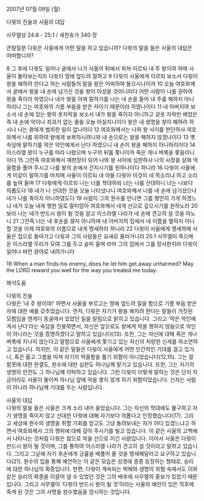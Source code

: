 2007년 07월 09일 (월)

다윗의 진술과 사울의 대답



사무엘상 24:8 - 25:1 / 새찬송가 340 장


관찰질문
다윗은 사울에게 어떤 말을 하고 있습니까? 
다윗의 말을 들은 사울의 대답은 어떠합니까? 

8 그 후에 다윗도 일어나 굴에서 나가 사울의 뒤에서 외쳐 이르되 내 주 왕이여 하매 사울이 돌아보는지라 다윗이 땅에 엎드려 절하고 9 다윗이 사울에게 이르되 보소서 다윗이 왕을 해하려 한다고 하는 사람들의 말을 왕은 어찌하여 들으시나이까 10 오늘 여호와께서 굴에서 왕을 내 손에 넘기신 것을 왕이 아셨을 것이니이다 어떤 사람이 나를 권하여 왕을 죽이라 하였으나 내가 왕을 아껴 말하기를 나는 내 손을 들어 내 주를 해하지 아니하리니 그는 여호와의 기름 부음을 받은 자이기 때문이라 하였나이다 11 내 아버지여 보소서 내 손에 있는 왕의 옷자락을 보소서 내가 왕을 죽이지 아니하고 겉옷 자락만 베었은즉 내 손에 악이나 죄과가 없는 줄을 오늘 아실지니이다 왕은 내 생명을 찾아 해하려 하시나 나는 왕에게 범죄한 일이 없나이다 12 여호와께서는 나와 왕 사이를 판단하사 여호와께서 나를 위하여 왕에게 보복하시려니와 내 손으로는 왕을 해하지 않겠나이다 13 옛 속담에 말하기를 악은 악인에게서 난다 하였으니 내 손이 왕을 해하지 아니하리이다 14 이스라엘 왕이 누구를 따라 나왔으며 누구의 뒤를 쫓나이까 죽은 개나 벼룩을 쫓음이니이다 15 그런즉 여호와께서 재판장이 되어 나와 왕 사이에 심판하사 나의 사정을 살펴 억울함을 풀어 주시고 나를 왕의 손에서 건지시기를 원하나이다 하니라 16 다윗이 사울에게 이같이 말하기를 마치매 사울이 이르되 내 아들 다윗아 이것이 네 목소리냐 하고 소리를 높여 울며 17 다윗에게 이르되 나는 너를 학대하되 너는 나를 선대하니 너는 나보다 의롭도다 18 네가 나 선대한 것을 오늘 나타냈나니 여호와께서 나를 네 손에 넘기셨으나 네가 나를 죽이지 아니하였도다 19 사람이 그의 원수를 만나면 그를 평안히 가게 하겠느냐 네가 오늘 내게 행한 일로 말미암아 여호와께서 네게 선으로 갚으시기를 원하노라 20 보라 나는 네가 반드시 왕이 될 것을 알고 이스라엘 나라가 네 손에 견고히 설 것을 아노니 21 그런즉 너는 내 후손을 끊지 아니하며 내 아버지의 집에서 내 이름을 멸하지 아니할 것을 이제 여호와의 이름으로 내게 맹세하라 하니라 22 다윗이 사울에게 맹세하매 사울은 집으로 돌아가고 다윗과 그의 사람들은 요새로 올라가니라 25:1 사무엘이 죽으매 온 이스라엘 무리가 모여 그를 두고 슬피 울며 라마 그의 집에서 그를 장사한지라 다윗이 일어나 바란 광야로 내려가니라  

19 When a man finds his enemy, does he let him get away unharmed? May the LORD reward you well for the way you treated me today.

해석도움





다윗의 진술  
다윗은 ‘내 주 왕이여!’ 하면서 사울을 부르고는 땅에 엎드려 절을 함으로 기름 부음 받은 자에 대한 예를 갖추었습니다. 먼저, 다윗은 자기가 왕을 해치려 한다는 말들이 거짓된 모함임을 엔게디 동굴에서 있었던 일을 알림으로 밝히고 있습니다. 그리고 ‘악은 악인에게서 난다’라는 속담을 인용하면서, 자신은 앞으로도 왕에게 악을 행하지 않음으로 악인이 아니라는 것을 증명하겠다고 말하고 있습니다(13). 또한, 그는 자신에 대해 죽은 개나 벼룩에 지나지 않는다고 말함으로 사울에게 쫓기고 있는 자신의 처량한 신세를 하소연하고 있습니다. 하지만, 이 같은 말들은 다윗이 사울에게 어떤 인간적인 기대를 걸고 있거나, 혹은 옳고 그름을 따져 자기의 억울함을 풀기 위함이 아니었습니다(12,15). 그는 잘잘못에 대한 판결도, 원수에 대한 심판도 하나님께 맡기고 있습니다. 또한, 그는 자기의 생명의 안전도 그 하나님께 의탁하고 있습니다. 그런 다윗이 이렇게 말하는 것은 단지 지금이라도 사울이 돌이켜 하나님 앞에 악을 쌓지 않게 하기 위함이었습니다. 신자는 사람이 아니라 하나님께 기대를 두는 사람입니다. 

사울의 대답  
다윗의 말을 들은 사울은 크게 소리 내어 울었습니다. 그는 자신의 학대에도 불구하고 자기 생명을 죽이지 않고 선대한 다윗에 대해 자기보다 의롭다고 인정했습니다(17). 그리고 세상에 원수의 생명을 취할 기회를 얻고도 그냥 돌려보내는 자가 어디 있겠느냐고 하면서 여호와께서 그의 행위에 대해 갚아 주시기를 빌고 있습니다. 이 같은 사울의 고백에서 나타나는 것처럼 다윗은 참으로 악을 선으로 이긴 사람입니다. 이어서 사울은 다윗이 반드시 왕이 될 것이며, 그를 통하여 이스라엘 나라가 견고히 설 것이라고 말하고 있습니다. 그리고 그날에 자기 후손에게 긍휼을 베풀어 줄 것을 맹세해달라고 요구하고 있습니다(21). 원수의 입을 통해 예언하는 이 같은 모습은 성경에 종종 등장하는 형태로, 승리에 대한 하나님의 확증입니다. 한편, 다윗이 계속되는 박해와 생명의 위협 속에서도 이와 같은 승리의 확증을 이끌어 낼 수 있었던 것은 그의 배후에 사무엘의 중보가 있었기 때문입니다. 그리고 사무엘이 ‘다윗이 반드시 왕이 될 것’이라는 사울의 예언이 있은 직후에 죽게 된 것은 그의 사명을 완수했음을 암시하는 것입니다.